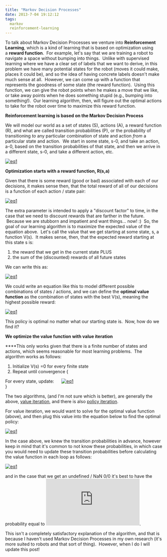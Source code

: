 ```yaml
---
title: "Markov Decision Processes"
date: 2013-7-04 19:12:12
tags:
  markov
  reinforcement-learning
---
```



To talk about Markov Decision Processes we venture into **Reinforcement Learning**, which is a kind of learning that is based on optimization using a **reward function**.  For example, let's say that we are training a robot to navigate a space without bumping into things.  Unlike with supervised learning where we have a clear set of labels that we want to derive, in this problem we have many potential states for the robot (moves it could make, places it could be), and so the idea of having concrete labels doesn't make much sense at all.  However, we can come up with a function that represents the goodness of some state (the reward function).  Using this function, we can give the robot points when he makes a move that we like, or take away points when he does something stupid (e.g., bumping into something!).  Our learning algorithm, then, will figure out the optimal actions to take for the robot over time to maximize this reward function.

**Reinforcement learning is based on the Markov Decision Process**

We will model our world as a set of states (S), actions (A), a reward function (R), and what are called transition probabilities (P), or the probability of transitioning *to* any particular combination of state and action *from* a particular state and action.  We start in some state, s-0, and take an action, a-0, based on the transition probabilities of that state, and then we arrive in a different state, s-0, and take a different action, etc.

[![eq1](http://www.vbmis.com/learn/wp-content/uploads/2013/07/eq110.png)](http://www.vbmis.com/learn/wp-content/uploads/2013/07/eq110.png)

**Optimization starts with a reward function, R(s,a)**

Given that there is some reward (good or bad) associated with each of our decisions, it makes sense then, that the total reward of all of our decisions is a function of each action / state pair:

[![eq1](http://www.vbmis.com/learn/wp-content/uploads/2013/07/eq111.png)](http://www.vbmis.com/learn/wp-content/uploads/2013/07/eq111.png)

The extra parameter is intended to apply a "discount factor" to time, in the case that we need to discount rewards that are farther in the future.  Because we are stubborn and impatient and want things... now! :)  So, the goal of our learning algorithm is to maximize the expected value of the equation above.  Let's call the value that we get starting at some state, s, a function V(s).  It makes sense, then, that the expected reward starting at this state s is:

1. the reward that we get in the current state PLUS
2. the sum of the (discounted) rewards of all future states

We can write this as:

[![eq1](http://www.vbmis.com/learn/wp-content/uploads/2013/07/eq112.png)](http://www.vbmis.com/learn/wp-content/uploads/2013/07/eq112.png)

We could write an equation like this to model different possible combinations of states / actions, and we can define the **optimal value function** as the combination of states with the best V(s), meaning the highest possible reward:

[![eq1](http://www.vbmis.com/learn/wp-content/uploads/2013/07/eq113.png)](http://www.vbmis.com/learn/wp-content/uploads/2013/07/eq113.png)

This policy is optimal no matter what our starting state is.  Now, how do we find it?

**We optimize the value function with value iteration**

****This only works given that there is a finite number of states and actions, which seems reasonable for most learning problems.  The algorithm works as follows:

1. Initialize V(s) =0 for every finite state
2. Repeat until convergence {

For every state, update:      [![eq1](http://www.vbmis.com/learn/wp-content/uploads/2013/07/eq114.png)](http://www.vbmis.com/learn/wp-content/uploads/2013/07/eq114.png)  
 }

The two algorithms, (and I'm not sure which is better), are generally the above, [value iteration](http://en.wikipedia.org/wiki/Markov_decision_process#Value_iteration), and there is also [policy iteration](http://en.wikipedia.org/wiki/Markov_decision_process#Policy_iteration).

For value iteration, we would want to solve for the optimal value function (above), and then plug this value into the equation below to find the optimal policy:

[![eq1](http://www.vbmis.com/learn/wp-content/uploads/2013/07/eq115.png)](http://www.vbmis.com/learn/wp-content/uploads/2013/07/eq115.png)

In the case above, we knew the transition probabilities in advance, however keep in mind that it's common to not know these probabilities, in which case you would need to update these transition probabilities before calculating the value function in each loop as follows:

[![eq1](http://www.vbmis.com/learn/wp-content/uploads/2013/07/eq116.png)](http://www.vbmis.com/learn/wp-content/uploads/2013/07/eq116.png)

and in the case that we get an undefined / NaN 0/0 it's best to have the probability equal to ![1/number-of-states](http://l.wordpress.com/latex.php?latex=1%2Fnumber-of-states&bg=FFFFFF&fg=470229&s=1 "1/number-of-states").

This isn't a completely satisfactory explanation of the algorithm, and that is because I haven't used Markov Decision Processes in my own research (it's more suited to robots and that sort of thing).  However, when I do I will update this post!


